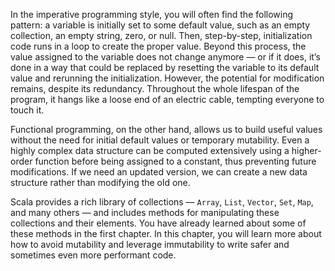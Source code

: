 In the imperative programming style, you will often find the following pattern: a variable is initially set to some 
default value, such as an empty collection, an empty string, zero, or null. 
Then, step-by-step, initialization code runs in a loop to create the proper value. 
Beyond this process, the value assigned to the variable does not change anymore — or if it does, 
it’s done in a way that could be replaced by resetting the variable to its default value and rerunning the initialization. 
However, the potential for modification remains, despite its redundancy. 
Throughout the whole lifespan of the program, it hangs like a loose end of an electric cable, tempting everyone to touch it.

Functional programming, on the other hand, allows us to build useful values without the need for initial default values or temporary mutability. 
Even a highly complex data structure can be computed extensively using a higher-order function before being 
assigned to a constant, thus preventing future modifications. 
If we need an updated version, we can create a new data structure rather than modifying the old one.

Scala provides a rich library of collections — `Array`, `List`, `Vector`, `Set`, `Map`, and many others — 
and includes methods for manipulating these collections and their elements. 
You have already learned about some of these methods in the first chapter. 
In this chapter, you will learn more about how to avoid mutability and leverage immutability to write safer and sometimes 
even more performant code.
